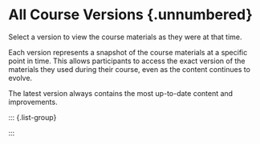# All Course Versions {.unnumbered}

<!--
Course Maintainers Note:
- You may edit the title above and introductory text below to your taste.
- Do NOT change the {.list-group} element.
- Do NOT rename this file; it must remain versions.md.
-->

Select a version to view the course materials as they were at that time.

Each version represents a snapshot of the course materials at a specific point in time. This allows participants to access the exact version of the materials they used during their course, even as the content continues to evolve.

The latest version always contains the most up-to-date content and improvements.

::: {.list-group}
<!-- AUTOMATIC_VERSIONS_START - DO NOT EDIT: managed by update-dropdown.py -->
<!-- AUTOMATIC_VERSIONS_END -->
:::
